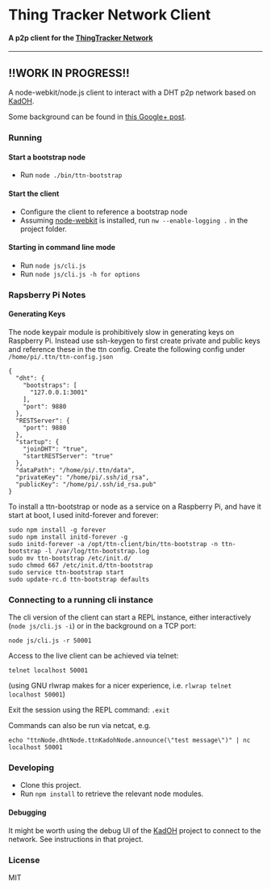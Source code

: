 
Thing Tracker Network Client
=====================

#### A p2p client for the [ThingTracker Network](http://thingtracker.net)

----
!!WORK IN PROGRESS!!
----

A node-webkit/node.js client to interact with a DHT p2p network based on [KadOH](https://github.com/jinroh/kadoh).

Some background can be found in [this Google+ post](https://plus.google.com/u/0/106465579732448802787/posts/1yuLciyHbBA).

### Running

#### Start a bootstrap node
* Run `node ./bin/ttn-bootstrap`

#### Start the client
* Configure the client to reference a bootstrap node
* Assuming [node-webkit](https://github.com/rogerwang/node-webkit) is installed, run `nw --enable-logging .` in the project folder.

#### Starting in command line mode
* Run `node js/cli.js`
* Run `node js/cli.js -h for options`

### Rapsberry Pi Notes

#### Generating Keys

The node keypair module is prohibitively slow in generating keys on Raspberry Pi.  Instead use ssh-keygen to first create private and public keys and reference these in the ttn config. Create the following config under ```/home/pi/.ttn/ttn-config.json```

```
{
  "dht": {
    "bootstraps": [
      "127.0.0.1:3001"
    ],
    "port": 9880
  },
  "RESTServer": {
    "port": 9880
  },
  "startup": {
    "joinDHT": "true",
    "startRESTServer": "true"
  },
  "dataPath": "/home/pi/.ttn/data",
  "privateKey": "/home/pi/.ssh/id_rsa",
  "publicKey": "/home/pi/.ssh/id_rsa.pub"
}
```


To install a ttn-bootstrap or node as a service on a Raspberry Pi, and have it start at boot, I used initd-forever and forever:

```
sudo npm install -g forever
sudo npm install initd-forever -g
sudo initd-forever -a /opt/ttn-client/bin/ttn-bootstrap -n ttn-bootstrap -l /var/log/ttn-bootstrap.log
sudo mv ttn-bootstrap /etc/init.d/
sudo chmod 667 /etc/init.d/ttn-bootstrap
sudo service ttn-bootstrap start
sudo update-rc.d ttn-bootstrap defaults
```

### Connecting to a running cli instance

The cli version of the client can start a REPL instance, either interactively (```node js/cli.js -i```) or in the background on a TCP port:

```
node js/cli.js -r 50001
```

Access to the live client can be achieved via telnet:

```
telnet localhost 50001
```

(using GNU rlwrap makes for a nicer experience, i.e. ```rlwrap telnet localhost 50001```)

Exit the session using the REPL command: ```.exit```

Commands can also be run via netcat, e.g.

```
echo "ttnNode.dhtNode.ttnKadohNode.announce(\"test message\")" | nc localhost 50001
```



### Developing
* Clone this project.
* Run `npm install` to retrieve the relevant node modules.

#### Debugging
It might be worth using the debug UI of the [KadOH](https://github.com/jinroh/kadoh) project to connect to the network. See instructions in that project.


### License
MIT